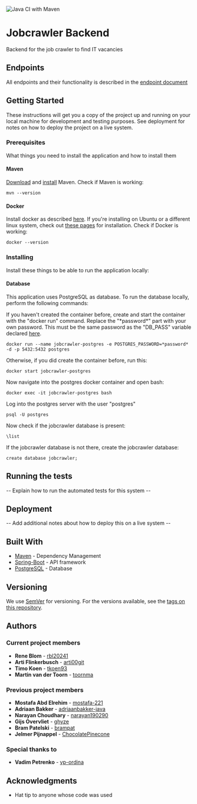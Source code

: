 ![Java CI with Maven](https://github.com/jobcrawler-ordina/jobcrawler-backend/workflows/Java%20CI%20with%20Maven/badge.svg)

# Jobcrawler Backend
Backend for the job crawler to find IT vacancies

## Endpoints
All endpoints and their functionality is described in the [endpoint document](docs/ENDPOINTS.md)

## Getting Started

These instructions will get you a copy of the project up and running on your local machine for development and testing purposes. See deployment for notes on how to deploy the project on a live system.

### Prerequisites

What things you need to install the application and how to install them

#### Maven
[Download](https://maven.apache.org/download.cgi) and [install](https://maven.apache.org/install.html) Maven.
Check if Maven is working:
```
mvn --version
```

#### Docker
Install docker as described [here](https://docs.docker.com/install/). If you're installing on Ubuntu or a different linux system, check out [these pages](https://docs.docker.com/install/linux/docker-ce/ubuntu/) for installation.
Check if Docker is working:
```
docker --version
```

### Installing

Install these things to be able to run the application locally:

#### Database
This application uses PostgreSQL as database.
To run the database locally, perform the following commands:

If you haven't created the container before, create and start the container with the "docker run" command. Replace the "\*password\*" part with your own password. This must be the same password as the "DB_PASS" variable declared [here](https://github.com/mostafa-221/jobcrawler-backend/blob/4f238dfdbbcb624aa1bf2215282a9dcc7edd289e/src/main/resources/application.properties#L10).
```
docker run --name jobcrawler-postgres -e POSTGRES_PASSWORD=*password* -d -p 5432:5432 postgres
```

Otherwise, if you did create the container before, run this:
```
docker start jobcrawler-postgres
```

Now navigate into the postgres docker container and open bash:
```
docker exec -it jobcrawler-postgres bash
```

Log into the postgres server with the user "postgres"
```
psql -U postgres
```

Now check if the jobcrawler database is present:
```
\list
```

If the jobcrawler database is not there, create the jobcrawler database:
```
create database jobcrawler;
```

## Running the tests

-- Explain how to run the automated tests for this system --

## Deployment

-- Add additional notes about how to deploy this on a live system --

## Built With

* [Maven](https://maven.apache.org/) - Dependency Management
* [Spring-Boot](https://spring.io/projects/spring-boot) - API framework
* [PostgreSQL](https://www.postgresql.org/) - Database

## Versioning

We use [SemVer](http://semver.org/) for versioning. For the versions available, see the [tags on this repository](https://github.com/mostafa-221/jobcrawler-backend/tags). 

## Authors

### Current project members
* **Rene Blom** - [rbl20241](https://github.com/rbl20241)
* **Arti Flinkerbusch** - [arti00git](https://github.com/arti00git)
* **Timo Koen** - [tkoen93](https://github.com/tkoen93)
* **Martin van der Toorn** - [toornma](https://github.com/toornma)

### Previous project members
* **Mostafa Abd Elrehim** - [mostafa-221](https://github.com/mostafa-221)
* **Adriaan Bakker** - [adriaanbakker-java](https://github.com/adriaanbakker-java)
* **Narayan Choudhary** - [narayan190290](https://github.com/narayan190290)
* **Gijs Overvliet** - [ghyze](https://github.com/ghyze)
* **Bram Patelski** - [brampat](https://github.com/brampat)
* **Jelmer Pijnappel** - [ChocolatePinecone](https://github.com/ChocolatePinecone)

### Special thanks to
* **Vadim Petrenko** - [vp-ordina](https://github.com/vp-ordina)

## Acknowledgments

* Hat tip to anyone whose code was used
